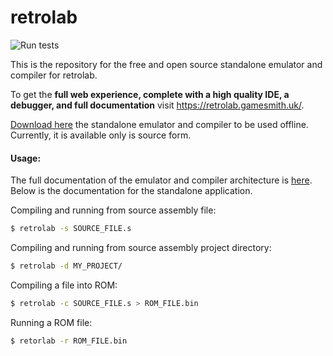 # retrolab

![Run tests](https://github.com/gamesmith-uk/retrolab-engine/workflows/Run%20tests/badge.svg)

This is the repository for the free and open source standalone emulator and compiler for
retrolab.

To get the **full web experience, complete with a high quality IDE, a debugger, and full
documentation** visit https://retrolab.gamesmith.uk/.

[Download here](https://github.com/gamesmith-uk/retrolab-engine/releases/latest/) the
standalone emulator and compiler to be used offline. Currently, it is available only is
source form.

#### Usage:

The full documentation of the emulator and compiler architecture is [here](https://retrolab.gamesmith.uk/learn).
Below is the documentation for the standalone application.

Compiling and running from source assembly file:

```bash
$ retrolab -s SOURCE_FILE.s
```

Compiling and running from source assembly project directory:

```bash
$ retrolab -d MY_PROJECT/
```

Compiling a file into ROM:

```bash
$ retrolab -c SOURCE_FILE.s > ROM_FILE.bin
```

Running a ROM file:

```bash
$ retorlab -r ROM_FILE.bin
```
